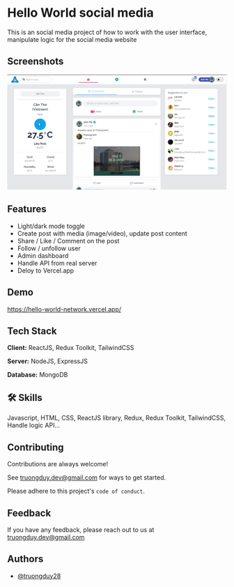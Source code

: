 # Hello World social media

This is an social media project of how to work with the user interface, manipulate logic for the social media website

## Screenshots

![App Screenshot](https://github.com/truongduy28/Social-media-Hello-World-website-REACT/blob/main/assets-for-git/Screenshot_1.png)

## Features

- Light/dark mode toggle
- Create post with media (image/video), update post content
- Share / Like / Comment on the post
- Follow / unfollow user
- Admin dashboard
- Handle API from real server
- Deloy to Vercel.app

## Demo

https://hello-world-network.vercel.app/

## Tech Stack

**Client:** ReactJS, Redux Toolkit, TailwindCSS

**Server:** NodeJS, ExpressJS

**Database:** MongoDB

## 🛠 Skills

Javascript, HTML, CSS, ReactJS library, Redux, Redux Toolkit, TailwindCSS, Handle logic API...

## Contributing

Contributions are always welcome!

See truongduy.dev@gmail.com for ways to get started.

Please adhere to this project's `code of conduct`.

## Feedback

If you have any feedback, please reach out to us at truongduy.dev@gmail.com

## Authors

- [@truongduy28](https://github.com/truongduy28)
